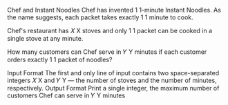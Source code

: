 Chef and Instant Noodles
Chef has invented 
1
1-minute Instant Noodles. As the name suggests, each packet takes exactly 
1
1 minute to cook.

Chef's restaurant has 
𝑋
X stoves and only 
1
1 packet can be cooked in a single stove at any minute.

How many customers can Chef serve in 
𝑌
Y minutes if each customer orders exactly 
1
1 packet of noodles?

Input Format
The first and only line of input contains two space-separated integers 
𝑋
X and 
𝑌
Y — the number of stoves and the number of minutes, respectively.
Output Format
Print a single integer, the maximum number of customers Chef can serve in 
𝑌
Y minutes
